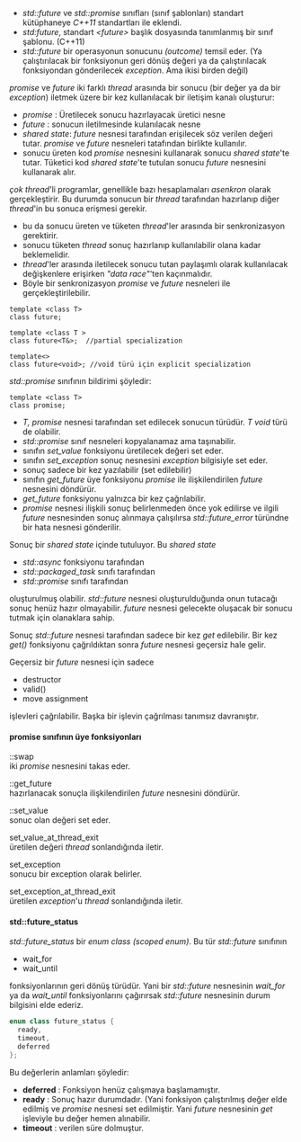 - _std::future_ ve _std::promise_ sınıfları (sınıf şablonları) standart kütüphaneye _C++11_ standartları ile eklendi.
- _std:future_, standart _\<future>_ başlık dosyasında tanımlanmış bir sınıf şablonu. (C++11)
- _std::future_ bir operasyonun sonucunu _(outcome)_ temsil eder. (Ya çalıştırılacak bir fonksiyonun geri dönüş değeri ya da çalıştırılacak fonksiyondan gönderilecek _exception_. Ama ikisi birden değil)

_promise_ ve _future_ iki farklı _thread_ arasında bir sonucu (bir değer ya da bir _exception_) iletmek üzere bir kez kullanılacak bir iletişim kanalı oluşturur:<br>

- _promise_     : Üretilecek sonucu hazırlayacak üretici nesne
- _future_      : sonucun iletilmesinde kulanılacak nesne
- _shared state_: _future_ nesnesi tarafından erişilecek söz verilen değeri tutar. _promise_ ve _future_ nesneleri tatafından birlikte kullanılır.
- sonucu üreten kod _promise_ nesnesini kullanarak sonucu _shared state_'te tutar. Tüketici kod _shared state_'te tutulan sonucu _future_ nesnesini kullanarak alır.

_çok thread_'li programlar, genellikle bazı hesaplamaları _asenkron_ olarak gerçekleştirir. Bu durumda sonucun bir _thread_ tarafından hazırlanıp diğer _thread_'in bu sonuca erişmesi gerekir. 
- bu da sonucu üreten ve tüketen _thread_'ler arasında bir senkronizasyon gerektirir.
- sonucu tüketen _thread_ sonuç hazırlanıp kullanılabilir olana kadar beklemelidir.
- _thread_'ler arasında iletilecek sonucu tutan paylaşımlı olarak kullanılacak değişkenlere erişirken _"data race"_'ten kaçınmalıdır.
- Böyle bir senkronizasyon _promise_ ve _future_ nesneleri ile gerçekleştirilebilir.


```
template <class T> 
class future; 

template <class T > 
class future<T&>;  //partial specialization

template<> 
class future<void>; //void türü için explicit specialization 

```

_std::promise_ sınıfının bildirimi şöyledir: <br>

```
template <class T>
class promise;
```
- _T, promise_ nesnesi tarafından set edilecek  sonucun türüdür. _T_ _void_ türü de olabilir.
- _std::promise_ sınıf nesneleri kopyalanamaz ama taşınabilir.
- sınıfın _set_value_ fonksiyonu üretilecek değeri set eder.
- sınıfın _set_exception_ sonuç nesnesini _exception_ bilgisiyle set eder.
- sonuç sadece bir kez yazılabilir (set edilebilir)
- sınıfın _get_future_ üye fonksiyonu _promise_ ile ilişkilendirilen _future_ nesnesini döndürür.
- _get_future_ fonksiyonu yalnızca bir kez çağrılabilir.
- _promise_ nesnesi ilişkili sonuç belirlenmeden önce yok edilirse ve ilgili _future_ nesnesinden sonuç alınmaya çalışılırsa _std::future_error_ türündne bir hata nesnesi gönderilir.

Sonuç bir _shared state_ içinde tutuluyor. Bu _shared state_ 
+ _std::async_ fonksiyonu tarafından
+ _std::packaged_task_ sınıfı tarafından
+ _std::promise_ sınıfı tarafından
  
oluşturulmuş olabilir. 
_std::future_ nesnesi oluşturulduğunda onun tutacağı sonuç henüz hazır olmayabilir. _future_ nesnesi gelecekte oluşacak bir sonucu tutmak için olanaklara sahip.
  
  
Sonuç _std::future_ nesnesi tarafından sadece bir kez _get_ edilebilir. 
Bir kez _get()_ fonksiyonu çağrıldıktan sonra _future_ nesnesi geçersiz hale gelir. <br>

Geçersiz bir _future_ nesnesi için sadece 
+ destructor
+ valid()
+ move assignment

işlevleri çağrılabilir. Başka bir işlevin çağrılması tanımsız davranıştır.

#### promise sınıfının üye fonksiyonları
::swap  <br>
iki _promise_ nesnesini takas eder.

::get_future <br>
hazırlanacak sonuçla ilişkilendirilen _future_ nesnesini döndürür.<br>

::set_value <br>
sonuc olan değeri set eder. <br>

set_value_at_thread_exit <br>
üretilen değeri _thread_ sonlandığında iletir.<br>

set_exception <br>
sonucu bir exception olarak belirler. <br>

set_exception_at_thread_exit <br>
üretilen _exception_'u _thread_ sonlandığında iletir. <br>

#### std::future_status

_std::future_status_ bir _enum class_ _(scoped enum)_. Bu tür _std::future_ sınıfının

- wait_for
- wait_until

fonksiyonlarının geri dönüş türüdür. 
Yani bir _std::future_ nesnesinin _wait_for_ ya da _wait_until_ fonksiyonlarını çağırırsak _std::future_ nesnesinin durum bilgisini elde ederiz. 

```cpp
enum class future_status {
  ready,
  timeout,
  deferred
};
```
Bu değerlerin anlamları şöyledir:

- **deferred** : Fonksiyon henüz çalışmaya başlamamıştır.
- **ready**    : Sonuç hazır durumdadır. (Yani fonksiyon çalıştırılmış değer elde edilmiş ve _promise_ nesnesi set edilmiştir. Yani _future_ nesnesinin _get_ işleviyle bu değer hemen alınabilir.  
- **timeout**  : verilen süre dolmuştur.


